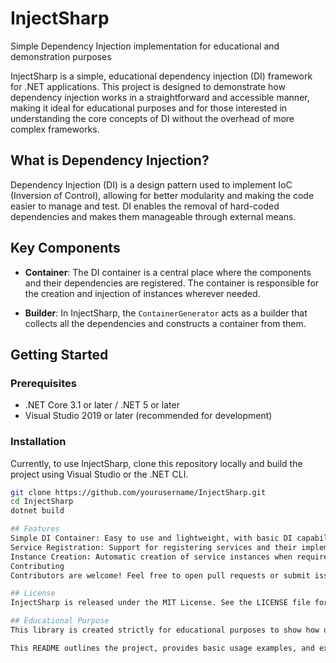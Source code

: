 # InjectSharp
Simple Dependency Injection implementation for educational and demonstration purposes

InjectSharp is a simple, educational dependency injection (DI) framework for .NET applications. This project is designed to demonstrate how dependency injection works in a straightforward and accessible manner, making it ideal for educational purposes and for those interested in understanding the core concepts of DI without the overhead of more complex frameworks.

## What is Dependency Injection?

Dependency Injection (DI) is a design pattern used to implement IoC (Inversion of Control), allowing for better modularity and making the code easier to manage and test. DI enables the removal of hard-coded dependencies and makes them manageable through external means.

## Key Components

- **Container**: The DI container is a central place where the components and their dependencies are registered. The container is responsible for the creation and injection of instances wherever needed.

- **Builder**: In InjectSharp, the `ContainerGenerator` acts as a builder that collects all the dependencies and constructs a container from them.

## Getting Started

### Prerequisites

- .NET Core 3.1 or later / .NET 5 or later
- Visual Studio 2019 or later (recommended for development)

### Installation

Currently, to use InjectSharp, clone this repository locally and build the project using Visual Studio or the .NET CLI.

```bash
git clone https://github.com/yourusername/InjectSharp.git
cd InjectSharp
dotnet build

## Features
Simple DI Container: Easy to use and lightweight, with basic DI capabilities.
Service Registration: Support for registering services and their implementations.
Instance Creation: Automatic creation of service instances when required.
Contributing
Contributors are welcome! Feel free to open pull requests or submit issues if you have suggestions or encounter bugs.

## License
InjectSharp is released under the MIT License. See the LICENSE file for more details.

## Educational Purpose
This library is created strictly for educational purposes to show how dependency injection frameworks are typically implemented in a simplified form. It is ideal for those new to software design patterns or those interested in learning the internal workings of a DI framework.

This README outlines the project, provides basic usage examples, and explains the educational purpose behind InjectSharp. Adjust as needed to match the actual structure and URLs of your project repository.
